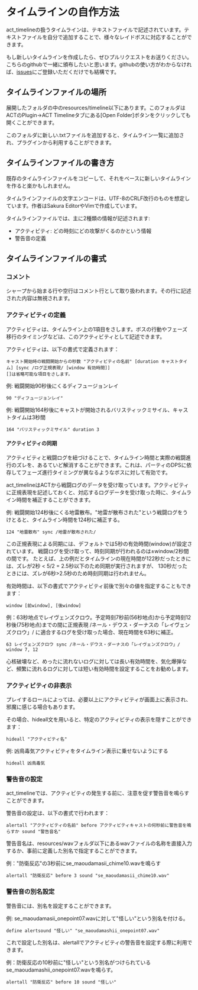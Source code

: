 タイムラインの自作方法
======================

act_timelineの扱うタイムラインは、テキストファイルで記述されています。テキストファイルを自分で追加することで、様々なレイドボスに対応することができます。

もし新しいタイムラインを作成したら、ぜひプルリクエストをお送りください。こちらのgithubで一緒に頒布したいと思います。githubの使い方がわからなければ、[issues](https://github.com/grindingcoil/act_timeline/issues/new)にご登録いただくだけでも結構です。

## タイムラインファイルの場所
展開したフォルダの中のresources/timeline以下にあります。このフォルダはACTのPlugin->ACT Timelineタブにある[Open Folder]ボタンをクリックしても開くことができます。

このフォルダに新しい.txtファイルを追加すると、タイムライン一覧に追加され、プラグインから利用することができます。

## タイムラインファイルの書き方
既存のタイムラインファイルをコピーして、それをベースに新しいタイムラインを作ると楽かもしれません。

タイムラインファイルの文字エンコードは、UTF-8のCRLF改行のものを想定しています。作者はSakura EditorやVimで作成しています。

タイムラインファイルでは、主に2種類の情報が記述されます:
- アクティビティ: どの時刻にどの攻撃がくるのかという情報
- 警告音の定義

## タイムラインファイルの書式

### コメント
シャープから始まる行や空行はコメント行として取り扱われます。その行に記述された内容は無視されます。

### アクティビティの定義
アクティビティは、タイムライン上の1項目をさします。ボスの行動やフェーズ移行のタイミングなどは、このアクティビティとして記述できます。

アクティビティは、以下の書式で定義されます：
```
キャスト開始時の戦闘開始からの秒数 "アクティビティの名前" [duration キャストタイム] [sync /ログ正規表現/ [window 有効時間]]
[]は省略可能な項目をさします。
```

例: 戦闘開始90秒後にくるディフュージョンレイ
```
90 "ディフュージョンレイ"
```

例: 戦闘開始164秒後にキャストが開始されるバリスティックミサイル、キャストタイムは3秒間
```
164 "バリスティックミサイル" duration 3
```

#### アクティビティの同期
アクティビティと戦闘ログを紐づけることで、タイムライン時間と実際の戦闘進行のズレを、あるていど解消することができます。これは、パーティのDPSに依存してフェーズ進行タイミングが異なるようなボスに対して有効です。

act_timelineはACTから戦闘ログのデータを受け取っています。アクティビティに正規表現を記述しておくと、対応するログデータを受け取った時に、タイムライン時間を補正することができます。

例: 戦闘開始124秒後にくる地雷散布。"地雷が散布された"という戦闘ログをうけとると、タイムライン時間を124秒に補正する。
```
124 "地雷散布" sync /地雷が散布された/
```

この正規表現による同期には、デフォルトでは5秒の有効時間(window)が設定されています。
戦闘ログを受け取って、時刻同期が行われるのは±window/2秒間の間です。
たとえば、上の例だとタイムラインの現在時間が122秒だったときには、ズレが2秒 < 5/2 = 2.5秒以下のため同期が実行されますが、
130秒だったときには、ズレが6秒>2.5秒のため時刻同期は行われません。

有効時間は、以下の書式でアクティビティ前後で別々の値を指定することもできます：
```
window [前window], [後window]
```

例：63秒地点でレイヴェンズクロウ。予定時刻7秒前(56秒地点)から予定時刻12秒後(75秒地点)までの間に正規表現 /ネール・デウス・ダーナスの「レイヴェンズクロウ」/ に適合するログを受け取った場合、現在時間を63秒に補正。
```
63 レイヴェンズクロウ sync /ネール・デウス・ダーナスの「レイヴェンズクロウ」/ window 7, 12
```

心核破壊など、めったに流れないログに対しては長い有効時間を、気化爆弾など、頻繁に流れるログに対しては短い有効時間を設定することをお勧めします。

### アクティビティの非表示
プレイするロールによっては、必要以上にアクティビティが画面上に表示され、邪魔に感じる場合もあります。

その場合、hideall文を用いると、特定のアクティビティの表示を隠すことができます：
```
hideall "アクティビティ名"
```

例: 凶鳥毒気アクティビティをタイムライン表示に乗せないようにする
```
hideall 凶鳥毒気
```


### 警告音の設定
act_timelineでは、アクティビティの発生する前に、注意を促す警告音を鳴らすことができます。

警告音の設定は、以下の書式で行われます：
```
alertall "アクティビティの名前" before アクティビティキャストの何秒前に警告音を鳴らすか sound "警告音名"
```

警告音名は、resources/wavフォルダ以下にあるwavファイルの名称を直接入力するか、事前に定義した別名で指定することができます。

例："防衛反応"の3秒前にse_maoudamasii_chime10.wavを鳴らす
```
alertall "防衛反応" before 3 sound "se_maoudamasii_chime10.wav"
```

### 警告音の別名設定
警告音には、別名を設定することができます。

例: se_maoudamasii_onepoint07.wavに対して"怪しい"という別名を付ける。
```
define alertsound "怪しい" "se_maoudamashii_onepoint07.wav"
```

これで設定した別名は、alertallでアクティビティの警告音を設定する際に利用できます。

例：防衛反応の10秒前に"怪しい"という別名がつけられているse_maoudamashii_onepoint07.wavを鳴らす。
```
alertall "防衛反応" before 10 sound "怪しい"
```
